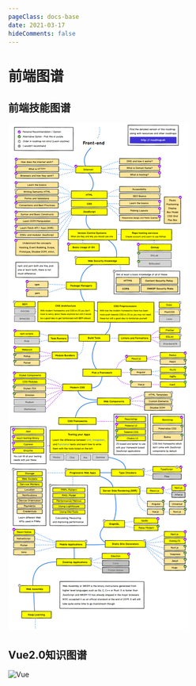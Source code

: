 ```yaml
---
pageClass: docs-base
date: 2021-03-17
hideComments: false
---
```

# 前端图谱
## 前端技能图谱
![frontend](https://raw.githubusercontent.com/chnjames/cloudImg/main/blog/frontend.png)

## Vue2.0知识图谱
![Vue](https://raw.githubusercontent.com/chnjames/cloudImg/main/blog/20210317155201.png)
